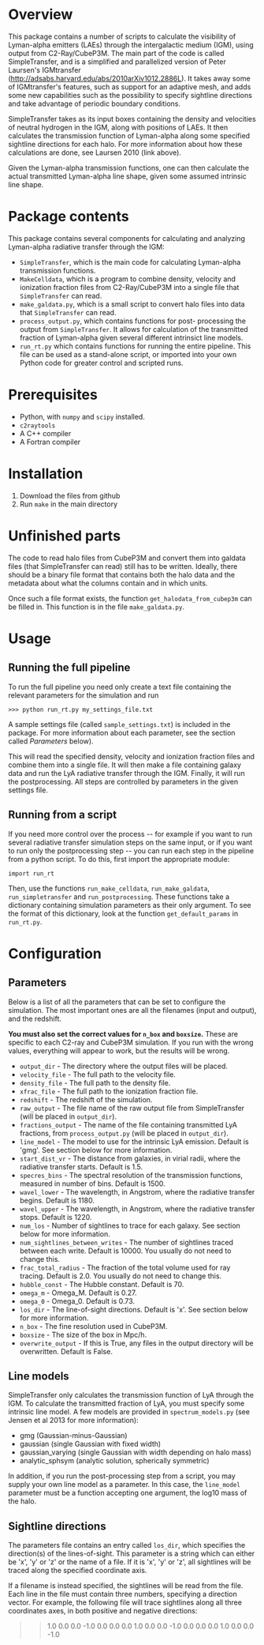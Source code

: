 Overview
==================
This package contains a number of scripts to calculate the
visibility of Lyman-alpha emitters (LAEs) through the
intergalactic medium (IGM), using output from C2-Ray/CubeP3M.
The main part of the code is
called SimpleTransfer, and is a simplified and parallelized
version of Peter Laursen's IGMtransfer
(http://adsabs.harvard.edu/abs/2010arXiv1012.2886L).
It takes away some of IGMtransfer's features, such as
support for an adaptive mesh, and adds some new capabilities
such as the possibility to specify sightline directions and
take advantage of periodic boundary conditions.

SimpleTransfer takes as its input boxes containing the density
and velocities of neutral hydrogen in the IGM, along with
positions of LAEs. It then calculates the transmission function
of Lyman-alpha along some specified sightline directions for
each halo. For more information about how these calculations
are done, see Laursen 2010 (link above).

Given the Lyman-alpha transmission functions, one can then
calculate the actual transmitted Lyman-alpha line shape,
given some assumed intrinsic line shape.

Package contents
================
This package contains several components for calculating and
analyzing Lyman-alpha radiative transfer through the IGM:

* `SimpleTransfer`, which is the main code for calculating
Lyman-alpha transmission functions.
* `MakeCelldata`, which is a program to combine density, velocity
and ionization fraction files from C2-Ray/CubeP3M into a single
file that `SimpleTransfer` can read.
* `make_galdata.py`, which is a small script to convert halo
files into data that `SimpleTransfer` can read.
* `process_output.py`, which contains functions for post-
processing the output from `SimpleTransfer`. It allows for
calculation of the transmitted fraction of Lyman-alpha given
several different intrinsict line models.
* `run_rt.py` which contains functions for running the entire
pipeline. This file can be used as a stand-alone script, or
imported into your own Python code for greater control and
scripted runs.

Prerequisites
=============
* Python, with `numpy` and `scipy` installed.
* `c2raytools`
* A C++ compiler
* A Fortran compiler

Installation
============
1. Download the files from github
2. Run `make` in the main directory


Unfinished parts
================
The code to read halo files from CubeP3M and convert them into
galdata files (that SimpleTransfer can read) still has to be written.
Ideally, there should be a binary file format that contains both
the halo data and the metadata about what the columns contain and
in which units.

Once such a file format exists, the function `get_halodata_from_cubep3m`
can be filled in. This function is in the file `make_galdata.py`.


Usage
=====
Running the full pipeline
-------------------------
To run the full pipeline you need only create a text file containing
the relevant parameters for the simulation and run

```
>>> python run_rt.py my_settings_file.txt
```

A sample settings file (called `sample_settings.txt`) is included
in the package. For more information about each parameter, see
the section called _Parameters_ below).

This will read the specified density, velocity and ionization 
fraction files and combine them into a single file. It will then
make a file containing galaxy data and run the LyA radiative transfer
through the IGM. Finally, it will run the postprocessing. All steps
are controlled by parameters in the given settings file.

Running from a script
---------------------
If you need more control over the process -- for example if you
want to run several radiative transfer simulation steps on the same
input, or if you want to run only the postprocessing step -- you can
run each step in the pipeline from a python script. To do this, first
import the appropriate module:

```
import run_rt
```

Then, use the functions `run_make_celldata`, `run_make_galdata`, 
`run_simpletransfer` and `run_postprocessing`. These functions take 
a dictionary containing simulation parameters as their only argument.
To see the format of this dictionary, look at the function
`get_default_params` in `run_rt.py`.


Configuration
=============
Parameters
----------
Below is a list of all the parameters that can be set to
configure the simulation. The most important ones are all
the filenames (input and output), and the redshift.

**You must also set the correct values for `n_box` and
 `boxsize`.** These are specific to each C2-ray and CubeP3M
 simulation. If you run with the wrong values, everything
 will appear to work, but the results will be wrong.

* `output_dir` - The directory where the output files will
be placed.
* `velocity_file` - The full path to the velocity file.
* `density_file` - The full path to the density file.
* `xfrac_file` - The full path to the ionization fraction
file.
* `redshift` - The redshift of the simulation.
* `raw_output` - The file name of the raw output file from SimpleTransfer (will be placed in `output_dir`).
* `fractions_output` - The name of the file containing
transmitted LyA fractions, from `process_output.py` (will be placed in `output_dir`).
* `line_model` - The model to use for the intrinsic LyA
emission. Default is 'gmg'. See section below for more
information.
* `start_dist_vr` - The distance from galaxies, in virial
radii, where the radiative transfer starts. Default is 1.5.
* `specres_bins` - The spectral resolution of the
transmission functions, measured in number of bins. Default
is 1500.
* `wavel_lower` - The wavelength, in Angstrom, where the
radiative transfer begins. Default is 1180.
* `wavel_upper`  - The wavelength, in Angstrom, where the
radiative transfer stops. Default is 1220.
* `num_los` - Number of sightlines to trace for each galaxy.
See section below for more information.
* `num_sightlines_between_writes` - The number of sightlines
traced between each write. Default is 10000. You usually do
not need to change this.
* `frac_total_radius` - The fraction of the total volume
used for ray tracing. Default is 2.0. You usually do not need
to change this.
* `hubble_const` - The Hubble constant. Default is 70.
* `omega_m` - Omega_M. Default is 0.27.
* `omega_0` - Omega_0. Default is 0.73.
* `los_dir` - The line-of-sight directions. Default is 'x'.
See section below for more information.
* `n_box` - The fine resolution used in CubeP3M.
* `boxsize` - The size of the box in Mpc/h.
* `overwrite_output` - If this is True, any files in the
output directory will be overwritten. Default is False.


Line models
-----------
SimpleTransfer only calculates the transmission function of LyA
through the IGM. To calculate the transmitted fraction of LyA, you
must specify some intrinsic line model. A few models are 
provided in `spectrum_models.py` (see Jensen et al 2013 for more
information):
* gmg (Gaussian-minus-Gaussian)
* gaussian (single Gaussian with fixed width)
* gaussian_varying (single Gaussian with width depending on halo mass)
* analytic_sphsym (analytic solution, spherically symmetric)

In addition, if you run the post-processing step from a script, you may
supply your own line model as a parameter. In this case, the 
`line_model` parameter must be a function accepting one argument, the
log10 mass of the halo.


Sightline directions
--------------------
The parameters file contains an entry called `los_dir`, which
specifies the direction(s) of the lines-of-sight. This parameter
is a string which can either be 'x', 'y' or 'z' or the name of
a file. If it is 'x', 'y' or 'z', all sightlines will be traced
along the specified coordinate axis. 

If a filename is instead
specified, the sightlines will be read from the file. Each line
in the file must contain three numbers, specifying a direction vector.
For example, the following file will trace sightlines along all
three coordinates axes, in both positive and negative directions:

>> 1.0 0.0 0.0
>> -1.0 0.0 0.0
>> 0.0 1.0 0.0
>> 0.0 -1.0 0.0
>> 0.0 0.0 1.0
>> 0.0 0.0 -1.0
